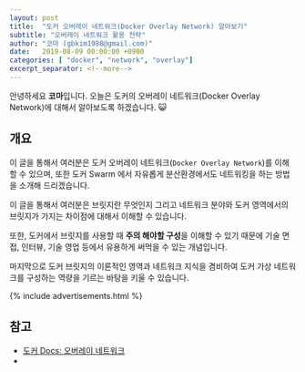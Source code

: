 ```yaml
---
layout: post
title:  "도커 오버레이 네트워크(Docker Overlay Network) 알아보기"
subtitle: "오버레이 네트워크 활용 전략"
author: "코마 (gbkim1988@gmail.com)"
date:   2019-08-09 00:00:00 +0900
categories: [ "docker", "network", "overlay"]
excerpt_separator: <!--more-->
---
```


안녕하세요 **코마**입니다. 오늘은 도커의 오버레이 네트워크(Docker Overlay Network)에 대해서 알아보도록 하겠습니다. 😺

<!--more-->

## 개요

이 글을 통해서 여러분은 도커 오버레이 네트워크(`Docker Overlay Network`)를 이해할 수 있으며, 또한 도커 Swarm 에서 자유롭게 분산환경에서도 네트워킹을 하는 방법을 소개해 드리겠습니다.

이 글을 통해서 여러분은 브릿지란 무엇인지 그리고 네트워크 분야와 도커 영역에서의 브릿지가 가지는 차이점에 대해서 이해할 수 있습니다.

또한, 도커에서 브릿지를 사용할 때 **주의 해야할 구성**을 이해할 수 있기 때문에 기술 면접, 인터뷰, 기술 영업 등에서 유용하게 써먹을 수 있는 개념입니다.

마지막으로 도커 브릿지의 이론적인 영역과 네트워크 지식을 겸비하여 도커 가상 네트워크를 구성하는 역량을 기르는 바탕을 키울 수 있습니다.

{% include advertisements.html %}

## 참고

- [도커 Docs: 오버레이 네트워크](https://docs.docker.com/network/overlay/)
- [](https://docs.docker.com/network/network-tutorial-overlay)